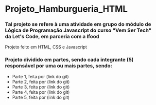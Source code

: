 # Projeto_Hamburgueria_HTML

### Tal projeto se refere à uma atividade em grupo do módulo de Lógica de Programação Javascript do curso "Vem Ser Tech" da Let's Code, em parceria com a Ifood
Projeto feito em HTML, CSS e Javascript

### Projeto dividido em partes, sendo cada integrante (5) responsável por uma ou mais partes, sendo:

* Parte 1, feita por <pessoa> (link do git)
* Parte 2, feita por <pessoa> (link do git)
* Parte 3, feita por <pessoa> (link do git)
* Parte 4, feita por <pessoa> (link do git)
* Parte 5, feita por <pessoa> (link do git)
